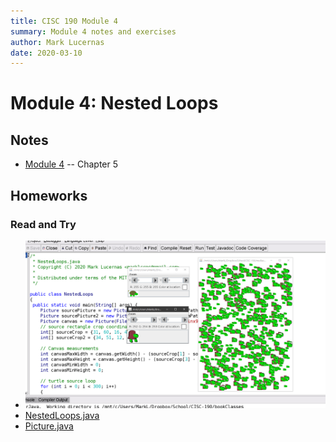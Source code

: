 ```yaml
---
title: CISC 190 Module 4
summary: Module 4 notes and exercises
author: Mark Lucernas
date: 2020-03-10
---
```



# Module 4: Nested Loops

## Notes

  - [Module 4](../notes/m-4) -- Chapter 5

## Homeworks

### Read and Try

  - ![Read and Try Image](../../../../files/spring-2020/CISC-190/module-4/read-and-try/m-4_ReadAndTry.png)
  - [NestedLoops.java](vfile:../../../../files/spring-2020/CISC-190/module-4/read-and-try/NestedLoops.java)
  - [Picture.java](vfile:../../../../files/spring-2020/CISC-190/module-4/read-and-try/Picture.java)

